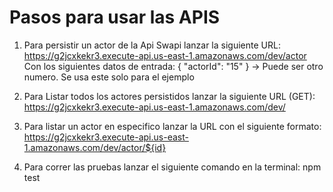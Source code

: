 # Pasos para usar las APIS

1. Para persistir un actor de la Api Swapi lanzar la siguiente URL: https://g2jcxkekr3.execute-api.us-east-1.amazonaws.com/dev/actor
   Con los siguientes datos de entrada: { "actorId": "15" } -> Puede ser otro numero. Se usa este solo para el ejemplo

2. Para Listar todos los actores persistidos lanzar la siguiente URL (GET): https://g2jcxkekr3.execute-api.us-east-1.amazonaws.com/dev/
3. Para listar un actor en especifico lanzar la URL con el siguiente formato: https://g2jcxkekr3.execute-api.us-east-1.amazonaws.com/dev/actor/${id}
4. Para correr las pruebas lanzar el siguiente comando en la terminal: npm test